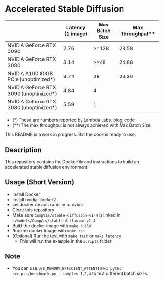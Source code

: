 # Accelerated Stable Diffusion

|                                       | Latency (1 image) | Max Batch Size | Max Throughput\*\* |
|---------------------------------------|-------------------|----------------|----------------|
| NVIDIA GeForce RTX 3090               | 2.76              | >=128          | 28.58          |
| NVIDIA GeForce RTX 3080               | 3.14              | >=48           | 24.88          |
| NVIDIA A100 80GB PCIe (unoptimized\*)   | 3.74              | 28             | 26.30          |
| NVIDIA GeForce RTX 3090 (unoptimized\*) | 4.84              | 4              |                |
| NVIDIA GeForce RTX 3080 (unoptimized\*) | 5.59              | 1              |                |

* (*) These are numbers reported by Lambda Labs. [blog](https://lambdalabs.com/blog/inference-benchmark-stable-diffusion/), [code](https://github.com/LambdaLabsML/lambda-diffusers)
* (**) The max throughput is not always achieved with Max Batch Size

This README is a work in progress. But the code is ready to use.

## Description

This repository contains the Dockerfile and instructions to build an accelerated stable diffusion environment.

## Usage (Short Version)
* Install Docker
* Install nvidia-docker2
* set docker default runtime to nvidia
* Clone this repository
* Make sure `CompVis/stable-diffusion-v1-4` is linked in `~/models/CompVis/stable-diffusion-v1-4`
* Build the docker image with `make build`
* Run the docker image with `make run`
* (Optional) Run the test with `make test` or `make latency`
  * This will run the example in the `scripts` folder

## Note
* You can use `USE_MEMORY_EFFICIENT_ATTENTION=1 python scripts/benchmark.py --samples 1,2,4` to test different batch sizes.
